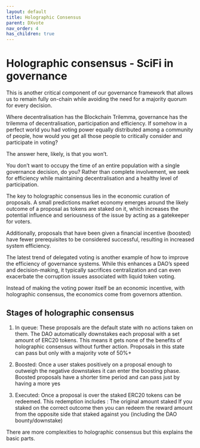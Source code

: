 ```yaml
---
layout: default
title: Holographic Consensus
parent: DXvote
nav_order: 4
has_children: true
---
```


# Holographic consensus - SciFi in governance

This is another critical component of our governance framework that allows us to remain fully on-chain while avoiding the need for a majority quorum for every decision.

Where decentralisation has the Blockchain Trilemma, governance has the trilemma of decentralisation, participation and efficiency. If somehow in a perfect world you had voting power equally distributed among a community of people, how would you get all those people to critically consider and participate in voting?

The answer here, likely, is that you won’t.

You don’t want to occupy the time of an entire population with a single governance decision, do you? Rather than complete involvement, we seek for efficiency while maintaining decentralisation and a healthy level of participation.

The key to holographic consensus lies in the economic curation of proposals. A small predictions market economy emerges around the likely outcome of a proposal as tokens are staked on it, which increases the potential influence and seriousness of the issue by acting as a gatekeeper for voters.

Additionally, proposals that have been given a financial incentive (boosted) have fewer prerequisites to be considered successful, resulting in increased system efficiency.

The latest trend of delegated voting is another example of how to improve the efficiency of governance systems. While this enhances a DAO’s speed and decision-making, it typically sacrifices centralization and can even exacerbate the corruption issues associated with liquid token voting.

Instead of making the voting power itself be an economic incentive, with holographic consensus, the economics come from governors attention.


## Stages of holographic consensus

1. In queue: These proposals are the default state with no actions taken on them. The DAO automatically downstakes each proposal with a set amount of ERC20 tokens. This means it gets none of the benefits of holographic consensus without further action. Proposals in this state can pass but only with a majority vote of 50%+

2. Boosted: Once a user stakes positively on a proposal enough to outweigh the negative downstakes it can enter the boosting phase. Boosted proposals have a shorter time period and can pass just by having a more yes
3. Executed: Once a proposal is over the staked ERC20 tokens can be redeemed. This redemption includes :
The original amount staked
If you staked on the correct outcome then you can redeem the reward amount from the opposite side that staked against you (including the DAO bounty/downstake)

There are more complexities to holographic consensus but this explains the basic parts.
